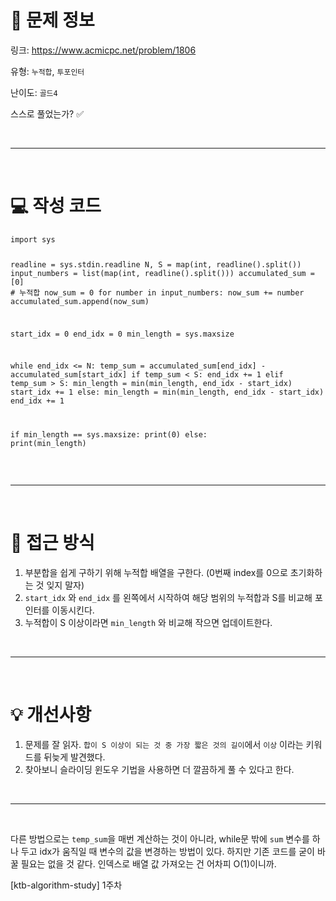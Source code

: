 <h1 id="📌-문제-정보">📌 문제 정보</h1>
<p>링크: <a href="https://www.acmicpc.net/problem/1806">https://www.acmicpc.net/problem/1806</a></p>
<p>유형: <code>누적합</code>, <code>투포인터</code></p>
<p>난이도: <code>골드4</code></p>
<p>스스로 풀었는가? ✅</p>
<br />

<hr />
<br />


<h1 id="💻-작성-코드">💻 작성 코드</h1>
<pre><code class="language-python">import sys

readline = sys.stdin.readline
N, S = map(int, readline().split())
input_numbers = list(map(int, readline().split()))
accumulated_sum = [0] # 누적합
now_sum = 0
for number in input_numbers:
    now_sum += number
    accumulated_sum.append(now_sum)

start_idx = 0
end_idx = 0
min_length = sys.maxsize

while end_idx &lt;= N:
    temp_sum = accumulated_sum[end_idx] - accumulated_sum[start_idx]
    if temp_sum &lt; S:
        end_idx += 1
    elif temp_sum &gt; S:
        min_length = min(min_length, end_idx - start_idx)
        start_idx += 1
    else:
        min_length = min(min_length, end_idx - start_idx)
        end_idx += 1

if min_length == sys.maxsize:
    print(0)
else:
    print(min_length)</code></pre>
<br />

<hr />
<br />

<h1 id="🎯-접근-방식">🎯 접근 방식</h1>
<ol>
<li>부분합을 쉽게 구하기 위해 누적합 배열을 구한다. (0번째 index를 0으로 초기화하는 것 잊지 말자)</li>
<li><code>start_idx</code> 와 <code>end_idx</code> 를 왼쪽에서 시작하여 해당 범위의 누적합과 S를 비교해 포인터를 이동시킨다.</li>
<li>누적합이 S 이상이라면 <code>min_length</code> 와 비교해 작으면 업데이트한다.</li>
</ol>
<br />

<hr />
<br />

<h1 id="💡-개선사항">💡 개선사항</h1>
<ol>
<li>문제를 잘 읽자. <code>합이 S 이상이 되는 것 중 가장 짧은 것의 길이</code>에서 <code>이상</code> 이라는 키워드를 뒤늦게 발견했다.</li>
<li>찾아보니 슬라이딩 윈도우 기법을 사용하면 더 깔끔하게 풀 수 있다고 한다.</li>
</ol>
<br />

<hr />
<br />

<p>다른 방법으로는 <code>temp_sum</code>을 매번 계산하는 것이 아니라, while문 밖에 <code>sum</code> 변수를 하나 두고 idx가 움직일 때 변수의 값을 변경하는 방법이 있다.
하지만 기존 코드를 굳이 바꿀 필요는 없을 것 같다. 인덱스로 배열 값 가져오는 건 어차피 O(1)이니까.</p>
<p>[ktb-algorithm-study] 1주차</p>